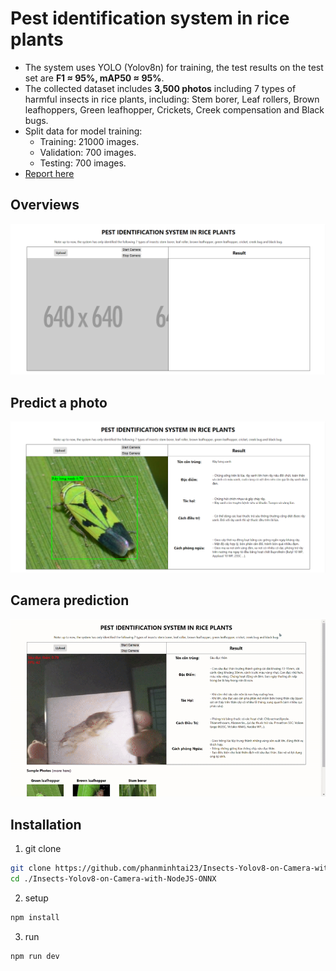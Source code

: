 # Pest identification system in rice plants
- The system uses YOLO (Yolov8n) for training, the test results on the test set are **F1 ≈ 95%, mAP50 ≈ 95%**.
- The collected dataset includes **3,500 photos** including 7 types of harmful insects in rice plants, including: Stem borer, Leaf rollers, Brown leafhoppers, Green leafhopper, Crickets, Creek compensation and Black bugs.
- Split data for model training:
  - Training: 21000 images.
  - Validation: 700 images.
  - Testing: 700 images.
- [Report here](https://drive.google.com/file/d/1VqpZIE3QkztcQKSmE4ew5tF8251MY7F5/view?usp=sharing)
## Overviews
<img src="./assists/home.png" width="800"> 

## Predict a photo
<img src="./assists/demo_img.png" width="800"> 

## Camera prediction
![Demo GIF](./assists/demo_vid.gif)

## Installation
1. git clone
```bash
git clone https://github.com/phanminhtai23/Insects-Yolov8-on-Camera-with-NodeJS-ONNX.git
cd ./Insects-Yolov8-on-Camera-with-NodeJS-ONNX
```
2. setup
```bash
npm install
```
3. run
```bash
npm run dev
``` 
